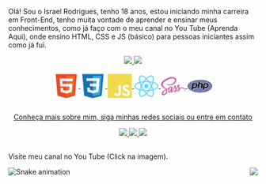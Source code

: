 Olá! Sou o Israel Rodrigues, tenho 18 anos, estou iniciando minha carreira em Front-End, tenho muita vontade de aprender e ensinar meus conhecimentos, como já faço com o meu canal no You Tube (Aprenda Aqui), onde ensino HTML, CSS e JS (básico) para pessoas iniciantes assim como já fui.

<div align="center">
  <a href="https://github.com/israelrodrigues01">
  <img height="160em" src="https://github-readme-stats.vercel.app/api?username=israelrodrigues01&show_icons=true&theme=dracula&include_all_commits=true&count_private=true"/>
  <img height="160em" src="https://github-readme-stats.vercel.app/api/top-langs/?username=israelrodrigues01&layout=compact&langs_count=7&theme=dracula"/>
</div>
  
  
<div style="display: inline_block" align="center"><br>
  <img align="center" alt="Israel-HTML" height="50" width="50" src="https://raw.githubusercontent.com/devicons/devicon/master/icons/html5/html5-original.svg">
  <img align="center" alt="Israel-CSS" height="50" width="50" src="https://raw.githubusercontent.com/devicons/devicon/master/icons/css3/css3-original.svg">
  <img align="center" alt="Israel-Js" height="50" width="50" src="https://raw.githubusercontent.com/devicons/devicon/master/icons/javascript/javascript-plain.svg">
  <img align="center" alt="Israel-REACTJS" height="50" width="50" src="https://raw.githubusercontent.com/devicons/devicon/master/icons/react/react-original.svg">
  <img align="center" alt="Israel-SASS" height="50" width="50" src="https://raw.githubusercontent.com/devicons/devicon/master/icons/sass/sass-original.svg">
  <img align="center" alt="Israel-PHP" height="50" width="50" src="https://raw.githubusercontent.com/devicons/devicon/master/icons/php/php-original.svg">
</div>
  
  ##
  
<div align="center"> 
  
  <p>Conheça mais sobre mim, siga minhas redes sociais ou entre em contato</p>
  
  <a href="https://www.instagram.com/israel_rodriigues__/" target="_blank">
    <img src="https://img.shields.io/badge/-Instagram-DD2A7B?style=for-the-badge&logo=instagram&logoColor=white" target="_blank">
  </a>
  <a href = "mailto:ciceroisrael428@gmail.com">
    <img src="https://img.shields.io/badge/-Gmail-%23333?style=for-the-badge&logo=gmail&logoColor=white" target="_blank">
  </a>
  <a href="https://www.linkedin.com/in/israel-rodrigues/" target="_blank">
    <img src="https://img.shields.io/badge/-LinkedIn-%230077B5?style=for-the-badge&logo=linkedin&logoColor=white" target="_blank">
  </a> 
  
</div>
  
  ##
  
<div>
  <p>Visite meu canal no You Tube (Click na imagem).</p>
  <a href="https://www.youtube.com/c/Aprendaaquitutoriais" target="_blank">
  <img align="right" src="https://user-images.githubusercontent.com/90703943/158824616-a198e7f3-92c0-4731-aaf6-2f8a0a2169df.svg" height="180em">
  </a>
  
  ![Snake animation](https://github.com/israelrodrigues01/israelrodrigues01/blob/output/github-contribution-grid-snake.svg)
</div>
